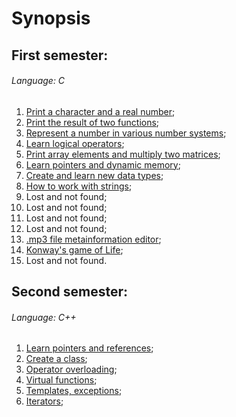 # Synopsis #

## First semester: ##
###### Language: C ######
1. [Print a character and a real number](https://github.com/danyaffff/ITMO-Programming/tree/master/Sem%201%2C%20Lab%201);
2. [Print the result of two functions](https://github.com/danyaffff/ITMO-Programming/tree/master/Sem%201%2C%20Lab%202);
3. [Represent a number in various number systems](https://github.com/danyaffff/ITMO-Programming/tree/master/Sem%201%2C%20Lab%203);
4. [Learn logical operators](https://github.com/danyaffff/ITMO-Programming/tree/master/Sem%201%2C%20Lab%204);
5. [Print array elements and multiply two matrices](https://github.com/danyaffff/ITMO-Programming/tree/master/Sem%201%2C%20Lab%205);
6. [Learn pointers and dynamic memory](https://github.com/danyaffff/ITMO-Programming/tree/master/Sem%201%2C%20Lab%206);
7. [Create and learn new data types](https://github.com/danyaffff/ITMO-Programming/tree/master/Sem%201%2C%20Lab%207);
8. [How to work with strings](https://github.com/danyaffff/ITMO-Programming/tree/master/Sem%201%2C%20Lab%208);
9. Lost and not found;
10. Lost and not found;
11. Lost and not found;
12. Lost and not found;
13. [.mp3 file metainformation editor](https://github.com/danyaffff/ITMO-Programming/tree/master/Sem%201%2C%20Lab%2013);
14. [Konway's game of Life](https://github.com/danyaffff/ITMO-Programming/tree/master/Sem%201%2C%20Lab%2014);
15. Lost and not found.

## Second semester: ##
###### Language: C++ ######
1. [Learn pointers and references](https://github.com/danyaffff/ITMO-Programming/tree/master/Sem%202%2C%20Lab%201);
2. [Create a class](https://github.com/danyaffff/ITMO-Programming/tree/master/Sem%202%2C%20Lab%202);
3. [Operator overloading](https://github.com/danyaffff/ITMO-Programming/tree/master/Sem%202%2C%20Lab%203);
4. [Virtual functions](https://github.com/danyaffff/ITMO-Programming/tree/master/Sem%202%2C%20Lab%204);
5. [Templates, exceptions](https://github.com/danyaffff/ITMO-Programming/tree/master/Sem%202%2C%20Lab%205);
6. [Iterators](https://github.com/danyaffff/ITMO-Programming/tree/master/Sem%202%2C%20Lab%206);
